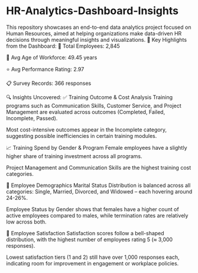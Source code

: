 # HR-Analytics-Dashboard-Insights
This repository showcases an end-to-end data analytics project focused on Human Resources, aimed at helping organizations make data-driven HR decisions through meaningful insights and visualizations.
📌 Key Highlights from the Dashboard:
👥 Total Employees: 2,845

📅 Avg Age of Workforce: 49.45 years

⭐ Avg Performance Rating: 2.97

📋 Survey Records: 366 responses

🔍 Insights Uncovered:
✅ Training Outcome & Cost Analysis
Training programs such as Communication Skills, Customer Service, and Project Management are evaluated across outcomes (Completed, Failed, Incomplete, Passed).

Most cost-intensive outcomes appear in the Incomplete category, suggesting possible inefficiencies in certain training modules.

📈 Training Spend by Gender & Program
Female employees have a slightly higher share of training investment across all programs.

Project Management and Communication Skills are the highest training cost categories.

🧩 Employee Demographics
Marital Status Distribution is balanced across all categories: Single, Married, Divorced, and Widowed – each hovering around 24-26%.

Employee Status by Gender shows that females have a higher count of active employees compared to males, while termination rates are relatively low across both.

🎯 Employee Satisfaction
Satisfaction scores follow a bell-shaped distribution, with the highest number of employees rating 5 (≈ 3,000 responses).

Lowest satisfaction tiers (1 and 2) still have over 1,000 responses each, indicating room for improvement in engagement or workplace policies.
